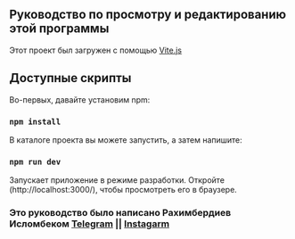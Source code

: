 ## Руководство по просмотру и редактированию этой программы

Этот проект был загружен с помощью [Vite.js](https://vitejs.dev/guide/)

## Доступные скрипты

Во-первых, давайте установим npm:

### `npm install`

В каталоге проекта вы можете запустить,
а затем напишите:

### `npm run dev`

Запускает приложение в режиме разработки.
Откройте (http://localhost:3000/), чтобы просмотреть его в браузере.

### Это руководство было написано Рахимбердиев Исломбеком [Telegram](http:islombek1260.t.me) ||  [Instagarm](http://instagarm.com/islomxon1107)

